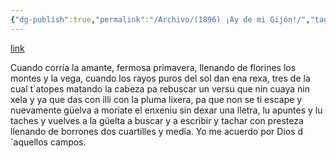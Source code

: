 ```yaml
---
{"dg-publish":true,"permalink":"/Archivo/(1896) ¡Ay de mi Gijón!/","tags":["#Siglo_19","a1896","central","Pepín_de_Pría","escrito","Gijón","poema"]}
---
```


[link](https://asturies.com/cavedaynava/aydemigijon.txt)

Cuando corría la amante,
fermosa primavera,
llenando de florines
los montes y la vega,
cuando los rayos puros
del sol dan ena rexa,
tres de la cual t´atopes
matando la cabeza
pa rebuscar un versu
que nin cuaya nin xela
y ya que das con illi
con la pluma lixera,
pa que non se ti escape
y nuevamente güelva
a moriate el enxeniu
sin dexar una lletra,
lu apuntes y lu taches
y vuelves a la güelta
a buscar y a escribir
y tachar con presteza
llenando de borrones
dos cuartilles y media.
Yo me acuerdo por Dios
d´aquellos campos.